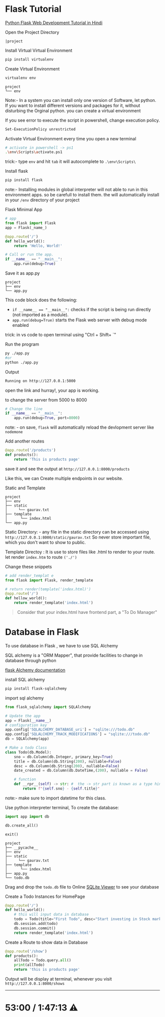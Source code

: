 # Flask Tutorial
[Python Flask Web Development Tutorial in Hindi](https://youtu.be/oA8brF3w5XQ)

Open the Project Directory 
```
|project
```
Install Virtual Virtual Environment
```sh
pip install virtualenv 
```
Create Virtual Environment
```sh
virtualenv env
```
```
project
└── env
```

Note:- In a system you can install only one version of Software, let python. If you want to install different versions and packages for it, without disturbing the Orginal python. you can create a virtual environment

If you see error to execute the script in powershell, change execution policy.

```sh
Set-ExecutionPolicy unrestricted
```
Activate Virtual Environment every time you open a new terminal

```sh
# activate in powershell -> ps1
.\env\Scripts\activate.ps1
```
trick:- type `env` and hit `tab` it will autocomplete 
to `.\env\Scripts\`


Install flask
```sh
pip install flask
```
note:- Installing modules in global interpreter will not able to run in this environment apps. so be carefull to install them. the will automatically install in your `/env` directory of your project

Flask Minimal App
```py
# app
from flask import Flask
app = Flask(_name_)

@app.route('/')
def hello_world():
    return 'Hello, World!'
```
```py
# Call or run the app.
if __name__ == "__main__":
    app.run(debug=True)
```
Save it as app.py
```
project
├── env
└── app.py
```
This code block does the following:

- `if __name__ == "__main__":` checks if the script is being run directly (not imported as a module).
- `app.run(debug=True)` starts the Flask web server with debug mode enabled

trick: in vs code to open terminal using "Ctrl + Shift+ `"

Run the program
```sh
py ./app.py
#or
python ./app.py
```
Output
```sh
Running on http://127.0.0.1:5000
```
open the link and hurray!, your app is working.

to change the server from 5000 to 8000
```py
# Change the line
if __name__ == "__main__":
    app.run(debug=True, port=8000)
```
note: - on save, `flask` will automatically reload the devlopment server like `nodemone`

Add another routes
```py
@app.route('/products')
def products():
    return 'This is products page'
```
save it and see the output at `http://127.0.0.1:8000/products`

Like this, we can Create multiple endpoints in our website.

Static and Template 

```
project
├── env
├── static
│     └── gaurav.txt 
├── template
│      └── index.html
└── app.py
```

Static Directory: - any file in the static directory can be accessed using 
`http://127.0.0.1:8000/static/gaurav.txt`
So never store important file, which you don't want to show to public.

Template Directoy : It is use to store files like .html to render to your route. let render `index.htm` to route `('./')`

Change these snippets
```py
# add render_templat e
from flask import Flask, render_template
```
```py
# return render(template('index.html)')
@app.route('/')
def hellow_world():
    return render_template('index.html')
```

> Consider that your index.html have frontend part, a "To Do Manager"

# Database in Flask
To use database in Flask , we have to use SQL Alchemy

SQL alchemy is a "ORM Mapper", that provide facilities to change in database through python

[flask Alchemy documentation](https://flask-sqlalchemy.palletsprojects.com/en/3.1.x/)

install SQL alchemy
```sh
pip install flask-sqlalchemy
```
import sql alchemy
```py
from flask_sqlalchemy import SQLAlchemy
```
```py
# Update the app
app = Flask(__name__)
# configuration key
app.config['SQLALCHEMY_DATABASE_uri'] = "sqlite:///todo.db"
app.config['SQLALCHEMY_TRACK_MODIFICATIONS'] = "sqlite:///todo.db"
db = SQLAlchemy(app)

# Make a todo Class
class Todo(db.Model):
    sno = db.Column(db.Integer, primary_key=True)
    title = db.Column(db.String(200), nullable=False)
    desc = db.Column(db.String(200), nullable=False)
    date_created = db.Column(db.DateTime,(200), nullable = False)

    # function
    def __rpr__(self) -> str: #  the -> str part is known as a type hint or type annotation. It indicates the return type of the function
        return f"{self.sno} - {self.title}"
```
note:- make sure to import datetime for this class.

Use python interpreter terminal, To create the database:
```py
import app import db
```
```py
db.create_all()
```
```py
exit()
```
```
project
├── __pycache__
├── env
├── static
│     └── gaurav.txt 
├── template
│      └── index.html
├── app.py
└── todo.db
```

Drag and drop the `todo.db` file to  Online [SQLite Viewer](https://inloop.github.io/sqlite-viewer/) to see your database

Create a Todo Instances for HomePage

```py
@app.route('/')
def hello_world():
    # this will input data in database
    todo = Todo(title="First Todo", desc="Start investing in Stock market")
    db.session.add(todo)
    db.session.commit()
    return render_template('index.html')
```
Create a Route to show data in Database

```py
@app.route('/show')
def products():
    allTodo = Todo.query.all()
    print(allTodo)
    return 'this is products page'
```
Output will be display at terminal, whenever you visit `http://127.0.0.1:8000/shows`


<hr>

# 53:00 / 1:47:13 ⚠️
